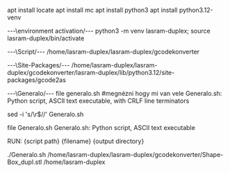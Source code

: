 apt install locate
apt install mc
apt install python3
apt install python3.12-venv

---\environment activation/---
python3 -m venv lasram-duplex;
source lasram-duplex/bin/activate

---\Script/---
/home/lasram-duplex/lasram-duplex/gcodekonverter

---\Site-Packages/---
/home/lasram-duplex/lasram-duplex/gcodekonverter/lasram-duplex/lib/python3.12/site-packages/gcode2as

---\Generalo/---
file generalo.sh #megnézni hogy mi van vele
Generalo.sh: Python script, ASCII text executable, with CRLF line terminators

sed -i 's/\r$//' Generalo.sh

file Generalo.sh
Generalo.sh: Python script, ASCII text executable

RUN:
{script path} {filename} {output directory}

./Generalo.sh /home/lasram-duplex/lasram-duplex/gcodekonverter/Shape-Box_dupl.stl /home/lasram-duplex
